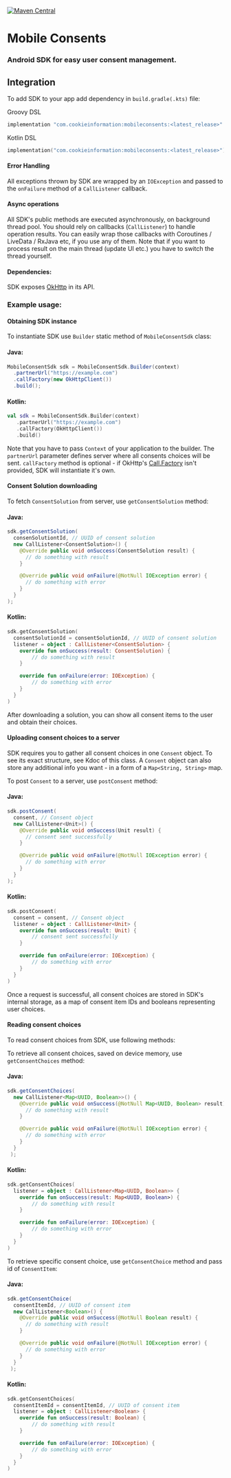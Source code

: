 [![Maven Central](https://img.shields.io/maven-central/v/com.cookieinformation/mobileconsents.svg?label=latest%20release)](https://search.maven.org/artifact/com.cookieinformation/mobileconsents)
# Mobile Consents
### Android SDK for easy user consent management.

## Integration  
To add SDK to your app add dependency in `build.gradle(.kts)` file:

Groovy DSL
```groovy
implementation "com.cookieinformation:mobileconsents:<latest_release>"
```  

Kotlin DSL
```kotlin
implementation("com.cookieinformation:mobileconsents:<latest_release>")
```
  
#### Error Handling
All exceptions thrown by SDK are wrapped by an `IOException` and passed to the `onFailure` method of a `CallListener` callback.
  
#### Async operations
All SDK's public methods are executed asynchronously, on background thread pool. You should rely on callbacks (`CallListener`) to handle
operation results. You can easily wrap those callbacks with Coroutines / LiveData / RxJava etc, if you use any of them. Note that if you want
to process result on the main thread (update UI etc.) you have to switch the thread yourself.
  
#### Dependencies: 
SDK exposes [OkHttp](https://square.github.io/okhttp/) in its API. 
  
### Example usage:

#### Obtaining SDK instance

To instantiate SDK use `Builder` static method of `MobileConsentSdk` class:

#### Java:
```java
MobileConsentSdk sdk = MobileConsentSdk.Builder(context)
  .partnerUrl("https://example.com")
  .callFactory(new OkHttpClient())
  .build();
```

#### Kotlin:
```kotlin
val sdk = MobileConsentSdk.Builder(context)
   .partnerUrl("https://example.com")
   .callFactory(OkHttpClient())
   .build()
```
Note that you have to pass `Context` of your application to the builder.
The `partnerUrl` parameter defines server where all consents choices will be sent. `callFactory` method is optional - if OkHttp's [Call.Factory](https://square.github.io/okhttp/3.x/okhttp/okhttp3/Call.Factory.html) isn't provided, SDK will instantiate it's own.

#### Consent Solution downloading

To fetch `ConsentSolution` from server, use `getConsentSolution` method:
#### Java:
```java
sdk.getConsentSolution(
  consenSolutiontId, // UUID of consent solution
  new CallListener<ConsentSolution>() {
    @Override public void onSuccess(ConsentSolution result) {
      // do something with result
    }

    @Override public void onFailure(@NotNull IOException error) {
      // do something with error
    }
  }
);
```

#### Kotlin:
```kotlin
sdk.getConsentSolution(
  consentSolutionId = consentSolutionId, // UUID of consent solution
  listener = object : CallListener<ConsentSolution> {
    override fun onSuccess(result: ConsentSolution) {
        // do something with result
    }

    override fun onFailure(error: IOException) {
        // do something with error
    }
  }
)
```
After downloading a solution, you can show all consent items to the user and obtain their choices.

#### Uploading consent choices to a server

SDK requires you to gather all consent choices in one `Consent` object. To see its exact structure, see Kdoc of this class. A `Consent` object can also store any additional info you want - in a form of a `Map<String, String>` map.

To post `Consent` to a server, use `postConsent` method:

#### Java:
```java
sdk.postConsent(
  consent, // Consent object
  new CallListener<Unit>() {
    @Override public void onSuccess(Unit result) {
      // consent sent successfully
    }

    @Override public void onFailure(@NotNull IOException error) {
      // do something with error
    }
  }
); 
```

#### Kotlin:
```kotlin
sdk.postConsent(
  consent = consent, // Consent object
  listener = object : CallListener<Unit> {
    override fun onSuccess(result: Unit) {
        // consent sent successfully
    }

    override fun onFailure(error: IOException) {
        // do something with error
    }
  }
)
```
Once a request is successful, all consent choices are stored in SDK's internal storage, as a map of consent item IDs and booleans representing user choices.

#### Reading consent choices

To read consent choices from SDK, use following methods:

To retrieve all consent choices, saved on device memory, use `getConsentChoices` method:
#### Java:
```java
sdk.getConsentChoices(
  new CallListener<Map<UUID, Boolean>>() {
    @Override public void onSuccess(@NotNull Map<UUID, Boolean> result) {
      // do something with result
    }

    @Override public void onFailure(@NotNull IOException error) {
      // do something with error
    }
  }
 );
```

#### Kotlin:
```kotlin
sdk.getConsentChoices(
  listener = object : CallListener<Map<UUID, Boolean>> {
    override fun onSuccess(result: Map<UUID, Boolean>) {
        // do something with result
    }

    override fun onFailure(error: IOException) {
        // do something with error
    }
  }
)
```
  
To retrieve specific consent choice, use `getConsentChoice` method and pass id of `ConsentItem`:
#### Java:
```java
sdk.getConsentChoice(
  consentItemId, // UUID of consent item 
  new CallListener<Boolean>() {
    @Override public void onSuccess(@NotNull Boolean result) {
      // do something with result
    }

    @Override public void onFailure(@NotNull IOException error) {
      // do something with error
    }
  }
 );    
```

#### Kotlin:
```kotlin
sdk.getConsentChoices(
  consentItemId = consentItemId, // UUID of consent item 
  listener = object : CallListener<Boolean> {
    override fun onSuccess(result: Boolean) {
        // do something with result
    }

    override fun onFailure(error: IOException) {
        // do something with error
    }
  }
)
```
